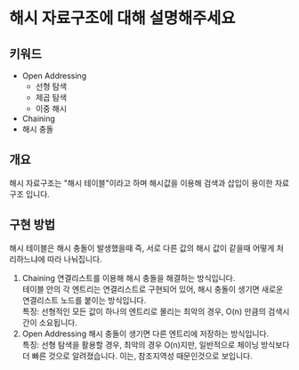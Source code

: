 # 해시 자료구조에 대해 설명해주세요

## 키워드

- Open Addressing
  - 선형 탐색
  - 제곱 탐색
  - 이중 해시
- Chaining
- 해시 충돌

## 개요

해시 자료구조는 "해시 테이블"이라고 하며 해시값을 이용해 검색과 삽입이 용이한 자료구조 입니다.

## 구현 방법

해시 테이블은 해시 충돌이 발생했을때 즉, 서로 다른 값의 해시 값이 같을때 어떻게 처리하느냐에 따라 나눠집니다.

1. Chaining
   연결리스트를 이용해 해시 충돌을 해결하는 방식입니다.  
   테이블 안의 각 엔트리는 연결리스트로 구현되어 있어, 해시 충돌이 생기면 새로운 연결리스트 노드를 붙이는 방식입니다.  
   특징: 선형적인 모든 값이 하나의 엔트리로 몰리는 최악의 경우, O(n) 만큼의 검색시간이 소요됩니다.
2. Open Addressing
   해시 충돌이 생기면 다른 엔트리에 저장하는 방식입니다.  
   특징: 선형 탐색을 활용할 경우, 최악의 경우 O(n)지만, 일반적으로 체이닝 방식보다 더 빠른 것으로 알려졌습니다. 이는, 참조지역성 때문인것으로 보입니다.
